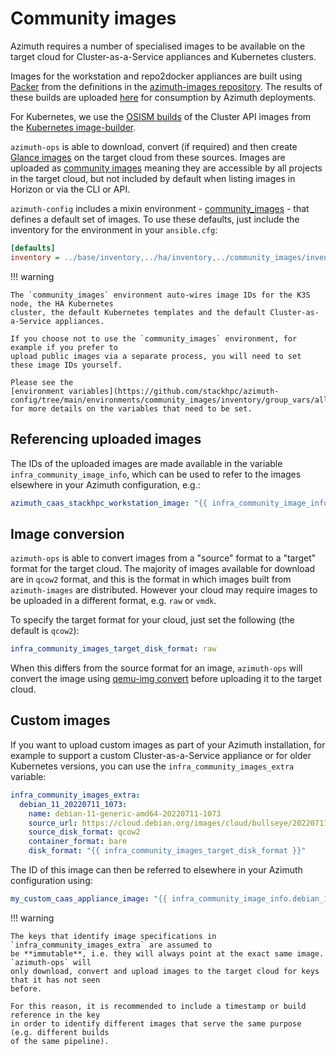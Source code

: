 # Community images

Azimuth requires a number of specialised images to be available on the target cloud for
Cluster-as-a-Service appliances and Kubernetes clusters.

Images for the workstation and repo2docker appliances are built using
[Packer](https://www.packer.io/) from the definitions in the
[azimuth-images repository](https://github.com/stackhpc/azimuth-images). The results of these
builds are uploaded
[here](https://object.arcus.openstack.hpc.cam.ac.uk/swift/v1/AUTH_f0dc9cb312144d0aa44037c9149d2513/azimuth-images-prerelease/)
for consumption by Azimuth deployments.

For Kubernetes, we use the [OSISM builds](https://minio.services.osism.tech/openstack-k8s-capi-images)
of the Cluster API images from the
[Kubernetes image-builder](https://github.com/kubernetes-sigs/image-builder/tree/master/images/capi).

`azimuth-ops` is able to download, convert (if required) and then create
[Glance images](https://docs.openstack.org/glance/latest/) on the target cloud from these sources.
Images are uploaded as
[community images](https://wiki.openstack.org/wiki/Glance-v2-community-image-visibility-design)
meaning they are accessible by all projects in the target cloud, but not included by default
when listing images in Horizon or via the CLI or API.

`azimuth-config` includes a mixin environment -
[community_images](https://github.com/stackhpc/azimuth-config/tree/main/environments/community_images) -
that defines a default set of images. To use these defaults, just include the inventory for
the environment in your `ansible.cfg`:

```ini  title="ansible.cfg"
[defaults]
inventory = ../base/inventory,../ha/inventory,../community_images/inventory,../kubernetes_templates/inventory,./inventory
```

!!! warning

    The `community_images` environment auto-wires image IDs for the K3S node, the HA Kubernetes
    cluster, the default Kubernetes templates and the default Cluster-as-a-Service appliances.

    If you choose not to use the `community_images` environment, for example if you prefer to
    upload public images via a separate process, you will need to set these image IDs yourself.

    Please see the
    [environment variables](https://github.com/stackhpc/azimuth-config/tree/main/environments/community_images/inventory/group_vars/all.yml)
    for more details on the variables that need to be set.

## Referencing uploaded images

The IDs of the uploaded images are made available in the variable `infra_community_image_info`,
which can be used to refer to the images elsewhere in your Azimuth configuration, e.g.:

```yaml
azimuth_caas_stackhpc_workstation_image: "{{ infra_community_image_info.workstation_20220711_2135 }}"
```

## Image conversion

`azimuth-ops` is able to convert images from a "source" format to a "target" format for the
target cloud. The majority of images available for download are in `qcow2` format, and this
is the format in which images built from `azimuth-images` are distributed. However your cloud
may require images to be uploaded in a different format, e.g. `raw` or `vmdk`.

To specify the target format for your cloud, just set the following (the default is `qcow2`):

```yaml
infra_community_images_target_disk_format: raw
```

When this differs from the source format for an image, `azimuth-ops` will convert the image
using [qemu-img convert](https://linux.die.net/man/1/qemu-img) before uploading it to the
target cloud.

## Custom images

If you want to upload custom images as part of your Azimuth installation, for example to support
a custom Cluster-as-a-Service appliance or for older Kubernetes versions, you can use the
`infra_community_images_extra` variable:

```yaml
infra_community_images_extra:
  debian_11_20220711_1073:
    name: debian-11-generic-amd64-20220711-1073
    source_url: https://cloud.debian.org/images/cloud/bullseye/20220711-1073/debian-11-generic-amd64-20220711-1073.qcow2
    source_disk_format: qcow2
    container_format: bare
    disk_format: "{{ infra_community_images_target_disk_format }}"
```

The ID of this image can then be referred to elsewhere in your Azimuth configuration using:

```yaml
my_custom_caas_appliance_image: "{{ infra_community_image_info.debian_11_20220711_1073 }}"
```

!!! warning

    The keys that identify image specifications in `infra_community_images_extra` are assumed to
    be **immutable**, i.e. they will always point at the exact same image. `azimuth-ops` will
    only download, convert and upload images to the target cloud for keys that it has not seen
    before.

    For this reason, it is recommended to include a timestamp or build reference in the key
    in order to identify different images that serve the same purpose (e.g. different builds
    of the same pipeline).
